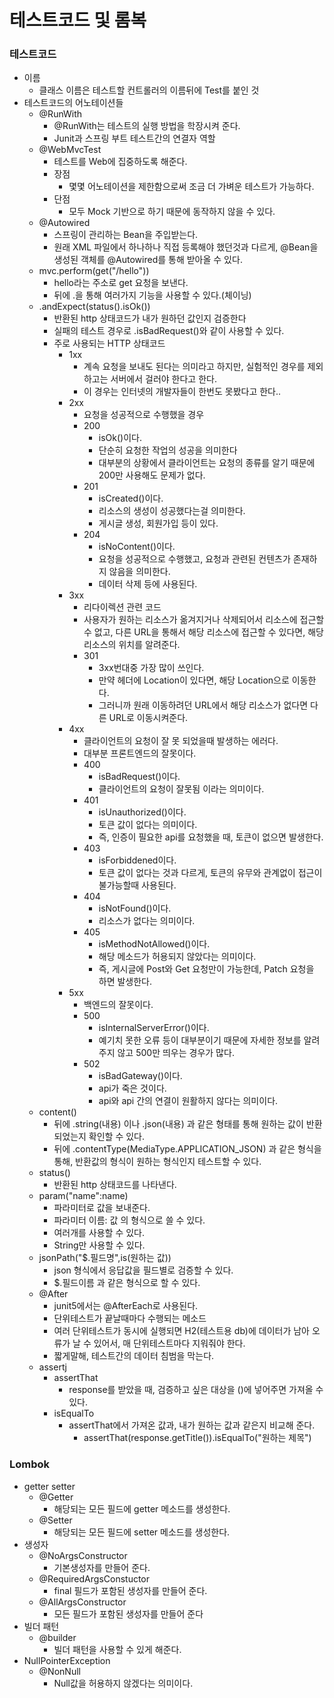 # 테스트코드 및 롬복

### 테스트코드

- 이름
    - 클래스 이름은 테스트할 컨트롤러의 이름뒤에 Test를 붙인 것
- 테스트코드의 어노테이션들
    - @RunWith
        - @RunWith는 테스트의 실행 방법을 학장시켜 준다.
        - Junit과 스프링 부트 테스트간의 연결자 역할
    - @WebMvcTest
        - 테스트를 Web에 집중하도록 해준다.
        - 장점
            - 몇몇 어노테이션을 제한함으로써 조금 더 가벼운 테스트가 가능하다.
        - 단점
            - 모두 Mock 기반으로 하기 때문에 동작하지 않을 수 있다.
    - @Autowired
        - 스프링이 관리하는 Bean을 주입받는다.
        - 원래 XML 파일에서 하나하나 직접 등록해야 했던것과 다르게, @Bean을 생성된 객체를 @Autowired를 통해 받아올 수 있다.
    - mvc.perform(get("/hello"))
        - hello라는 주소로 get 요청을 보낸다.
        - 뒤에 .을 통해 여러가지 기능을 사용할 수 있다.(체이닝)
    - .andExpect(status().isOk())
        - 반환된 http 상태코드가 내가 원하던 값인지 검증한다
        - 실패의 테스트 경우로 .isBadRequest()와 같이 사용할 수 있다.
        - 주로 사용되는 HTTP 상태코드
            - 1xx
                - 계속 요청을 보내도 된다는 의미라고 하지만, 실험적인 경우를 제외하고는 서버에서 걸러야 한다고 한다.
                - 이 경우는 인터넷의 개발자들이 한번도 못봤다고 한다..
            - 2xx
                - 요청을 성공적으로 수행했을 경우
                - 200
                    - isOk()이다.
                    - 단순히 요청한 작업의 성공을 의미한다
                    - 대부분의 상황에서 클라이언트는 요청의 종류를 알기 때문에 200만 사용해도 문제가 없다.
                - 201
                    - isCreated()이다.
                    - 리소스의 생성이 성공했다는걸 의미한다.
                    - 게시글 생성, 회원가입 등이 있다.
                - 204
                    - isNoContent()이다.
                    - 요청을 성공적으로 수행했고, 요청과 관련된 컨텐츠가 존재하지 않음을 의미한다.
                    - 데이터 삭제 등에 사용된다.
            - 3xx
                - 리다이렉션 관련 코드
                - 사용자가 원하는 리소스가 옮겨지거나 삭제되어서 리소스에 접근할 수 없고, 다른 URL을 통해서 해당 리소스에 접근할 수 있다면, 해당 리소스의 위치를 알려준다.
                - 301
                    - 3xx번대중 가장 많이 쓰인다.
                    - 만약 헤더에 Location이 있다면, 해당 Location으로 이동한다.
                    - 그러니까 원래 이동하려던 URL에서 해당 리소스가 없다면 다른 URL로 이동시켜준다.
            - 4xx
                - 클라이언트의 요청이 잘 못 되었을때 발생하는 에러다.
                - 대부분 프론트엔드의 잘못이다.
                - 400
                    - isBadRequest()이다.
                    - 클라이언트의 요청이 잘못됨 이라는 의미이다.
                - 401
                    - isUnauthorized()이다.
                    - 토큰 값이 없다는 의미이다.
                    - 즉, 인증이 필요한 api를 요청했을 때, 토큰이 없으면 발생한다.
                - 403
                    - isForbiddened이다.
                    - 토큰 값이 없다는 것과 다르게, 토큰의 유무와 관계없이 접근이 불가능할때 사용된다.
                - 404
                    - isNotFound()이다.
                    - 리소스가 없다는 의미이다.
                - 405
                    - isMethodNotAllowed()이다.
                    - 해당 메소드가 허용되지 않았다는 의미이다.
                    - 즉, 게시글에 Post와 Get 요청만이 가능한데, Patch 요청을 하면 발생한다.
            - 5xx
                - 백엔드의 잘못이다.
                - 500
                    - isInternalServerError()이다.
                    - 예기치 못한 오류 등이 대부분이기 때문에 자세한 정보를 알려주지 않고 500만 띄우는 경우가 많다.
                - 502
                    - isBadGateway()이다.
                    - api가 죽은 것이다.
                    - api와 api 간의 연결이 원활하지 않다는 의미이다.
    - content()
        - 뒤에 .string(내용) 이나 .json(내용) 과 같은 형태를 통해 원하는 값이 반환되었는지 확인할 수 있다.
        - 뒤에 .contentType(MediaType.APPLICATION_JSON) 과 같은 형식을 통해, 반환값의 형식이 원하는 형식인지 테스트할 수 있다.
    - status()
        - 반환된 http 상태코드를 나타낸다.
    - param("name":name)
        - 파라미터로 값을 보내준다.
        - 파라미터 이름: 값 의 형식으로 쓸 수 있다.
        - 여러개를 사용할 수 있다.
        - String만 사용할 수 있다.
    - jsonPath("$.필드명",is(원하는 값))
        - json 형식에서 응답값을 필드별로 검증할 수 있다.
        - $.필드이름 과 같은 형식으로 할 수 있다.
    - @After
        - junit5에서는 @AfterEach로 사용된다.
        - 단위테스트가 끝날때마다 수행되는 메소드
        - 여러 단위테스트가 동시에 실행되면 H2(테스트용 db)에 데이터가 남아 오류가 날 수 있어서, 매 단위테스트마다 지워줘야 한다.
        - 짧게말해, 테스트간의 데이터 침범을 막는다.
    - assertj
        - assertThat
            - response를 받았을 때, 검증하고 싶은 대상을 ()에 넣어주면 가져올 수 있다.
        - isEqualTo
            - assertThat에서 가져온 값과, 내가 원하는 값과 같은지 비교해 준다.
                - assertThat(response.getTitle()).isEqualTo("원하는 제목")

### Lombok

- getter setter
    - @Getter
        - 해당되는 모든 필드에 getter 메소드를 생성한다.
    - @Setter
        - 해당되는 모든 필드에 setter 메소드를 생성한다.
- 생성자
    - @NoArgsConstructor
        - 기본생성자를 만들어 준다.
    - @RequiredArgsConstuctor
        - final 필드가 포함된 생성자를 만들어 준다.
    - @AllArgsConstructor
        - 모든 필드가 포함된 생성자를 만들어 준다
- 빌더 패턴
    - @builder
        - 빌더 패턴을 사용할 수 있게 해준다.
- NullPointerException
    - @NonNull
        - Null값을 허용하지 않겠다는 의미이다.